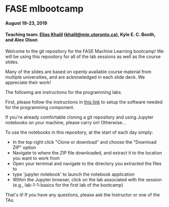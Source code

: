 # FASE mlbootcamp
#### August 19-23, 2019
#### Teaching team: [Elias Khalil](https://www.ekhalil.com/) (khalil@mie.utoronto.ca), Kyle E. C. Booth, and Alex Olson 

Welcome to the git repository for the FASE Machine Learning bootcamp! We will be using this repository for all of the lab sessions as well as the course slides.

Many of the slides are based on openly available course material from multiple universities, and are acknowledged in each slide deck. We appreciate their work! 

The following are instructions for the programming labs.

First, please follow the instructions in [this link](https://gist.github.com/alexwolson/9cfbb9e5312808cce9d730eb577e18f3) to setup the software needed for the programming component.

If you're already comfortable cloning a git repository and using Jupyter notebooks on your machine, please carry on! Otherwise...

To use the notebooks in this repository, at the start of each day simply:
* In the top right click "Clone or download" and choose the "Download ZIP" option
* Navigate to where the ZIP file downloaded, and extract it to the location you want to work from
* Open your terminal and navigate to the directory you extracted the files to
* type 'jupyter notebook' to launch the notebook application
* Within the Jupyter browser, click on the lab associated with the session (e.g., lab-1-1-basics for the first lab of the bootcamp)

That's it! If you have any questions, please ask the Instructor or one of the TAs.






